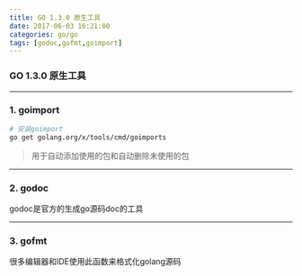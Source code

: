 ```yaml
---
title: GO 1.3.0 原生工具
date: 2017-06-03 16:21:00
categories: go/go
tags: [godoc,gofmt,goimport]
---
```

### GO 1.3.0 原生工具

---

### 1. goimport
``` bash
# 安装goimport
go get golang.org/x/tools/cmd/goimports
```
> 用于自动添加使用的包和自动删除未使用的包

---

### 2. godoc
godoc是官方的生成go源码doc的工具

---

### 3. gofmt
很多编辑器和IDE使用此函数来格式化golang源码
